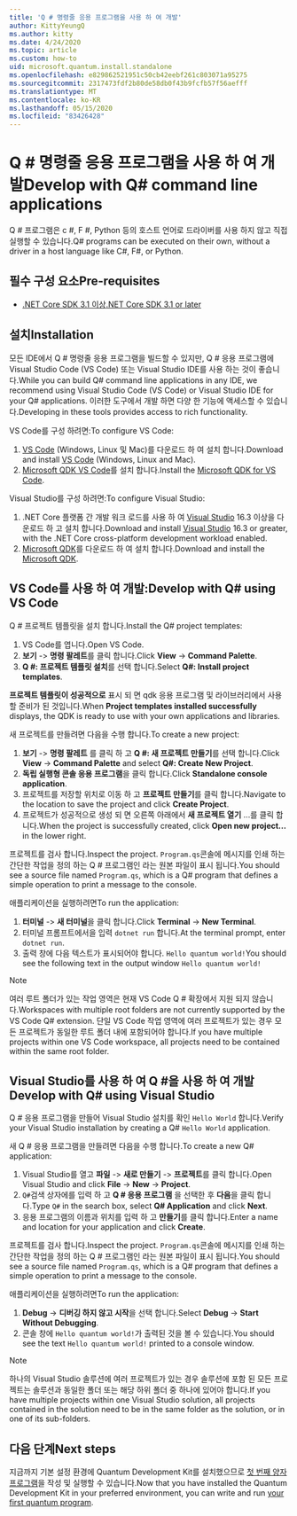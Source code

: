 ```yaml
---
title: 'Q # 명령줄 응용 프로그램을 사용 하 여 개발'
author: KittyYeungQ
ms.author: kitty
ms.date: 4/24/2020
ms.topic: article
ms.custom: how-to
uid: microsoft.quantum.install.standalone
ms.openlocfilehash: e829862521951c50cb42eebf261c803071a95275
ms.sourcegitcommit: 2317473fdf2b80de58db0f43b9fcfb57f56aefff
ms.translationtype: MT
ms.contentlocale: ko-KR
ms.lasthandoff: 05/15/2020
ms.locfileid: "83426428"
---
```

# <a name="develop-with-q-command-line-applications"></a><span data-ttu-id="e80a3-102">Q # 명령줄 응용 프로그램을 사용 하 여 개발</span><span class="sxs-lookup"><span data-stu-id="e80a3-102">Develop with Q# command line applications</span></span>

<span data-ttu-id="e80a3-103">Q # 프로그램은 c #, F #, Python 등의 호스트 언어로 드라이버를 사용 하지 않고 직접 실행할 수 있습니다.</span><span class="sxs-lookup"><span data-stu-id="e80a3-103">Q# programs can be executed on their own, without a driver in a host language like C#, F#, or Python.</span></span>

## <a name="pre-requisites"></a><span data-ttu-id="e80a3-104">필수 구성 요소</span><span class="sxs-lookup"><span data-stu-id="e80a3-104">Pre-requisites</span></span>

- [<span data-ttu-id="e80a3-105">.NET Core SDK 3.1 이상</span><span class="sxs-lookup"><span data-stu-id="e80a3-105">.NET Core SDK 3.1 or later</span></span>](https://www.microsoft.com/net/download)

## <a name="installation"></a><span data-ttu-id="e80a3-106">설치</span><span class="sxs-lookup"><span data-stu-id="e80a3-106">Installation</span></span>

<span data-ttu-id="e80a3-107">모든 IDE에서 Q # 명령줄 응용 프로그램을 빌드할 수 있지만, Q # 응용 프로그램에 Visual Studio Code (VS Code) 또는 Visual Studio IDE를 사용 하는 것이 좋습니다.</span><span class="sxs-lookup"><span data-stu-id="e80a3-107">While you can build Q# command line applications in any IDE, we recommend using Visual Studio Code (VS Code) or Visual Studio IDE for your Q# applications.</span></span> <span data-ttu-id="e80a3-108">이러한 도구에서 개발 하면 다양 한 기능에 액세스할 수 있습니다.</span><span class="sxs-lookup"><span data-stu-id="e80a3-108">Developing in these tools provides access to rich functionality.</span></span>

<span data-ttu-id="e80a3-109">VS Code를 구성 하려면:</span><span class="sxs-lookup"><span data-stu-id="e80a3-109">To configure VS Code:</span></span>

1. <span data-ttu-id="e80a3-110">[VS Code](https://code.visualstudio.com/download) (Windows, Linux 및 Mac)를 다운로드 하 여 설치 합니다.</span><span class="sxs-lookup"><span data-stu-id="e80a3-110">Download and install [VS Code](https://code.visualstudio.com/download) (Windows, Linux and Mac).</span></span>
2. <span data-ttu-id="e80a3-111">[Microsoft QDK VS Code](https://marketplace.visualstudio.com/items?itemName=quantum.quantum-devkit-vscode)를 설치 합니다.</span><span class="sxs-lookup"><span data-stu-id="e80a3-111">Install the [Microsoft QDK for VS Code](https://marketplace.visualstudio.com/items?itemName=quantum.quantum-devkit-vscode).</span></span>

<span data-ttu-id="e80a3-112">Visual Studio를 구성 하려면:</span><span class="sxs-lookup"><span data-stu-id="e80a3-112">To configure Visual Studio:</span></span>

1. <span data-ttu-id="e80a3-113">.NET Core 플랫폼 간 개발 워크 로드를 사용 하 여 [Visual Studio](https://visualstudio.microsoft.com/downloads/) 16.3 이상을 다운로드 하 고 설치 합니다.</span><span class="sxs-lookup"><span data-stu-id="e80a3-113">Download and install [Visual Studio](https://visualstudio.microsoft.com/downloads/) 16.3 or greater, with the .NET Core cross-platform development workload enabled.</span></span>
2. <span data-ttu-id="e80a3-114">[Microsoft QDK](https://marketplace.visualstudio.com/items?itemName=quantum.DevKit)를 다운로드 하 여 설치 합니다.</span><span class="sxs-lookup"><span data-stu-id="e80a3-114">Download and install the [Microsoft QDK](https://marketplace.visualstudio.com/items?itemName=quantum.DevKit).</span></span>


## <a name="develop-with-q-using-vs-code"></a><span data-ttu-id="e80a3-115">VS Code를 사용 하 여 개발:</span><span class="sxs-lookup"><span data-stu-id="e80a3-115">Develop with Q# using VS Code</span></span>

<span data-ttu-id="e80a3-116">Q # 프로젝트 템플릿을 설치 합니다.</span><span class="sxs-lookup"><span data-stu-id="e80a3-116">Install the Q# project templates:</span></span>

1. <span data-ttu-id="e80a3-117">VS Code를 엽니다.</span><span class="sxs-lookup"><span data-stu-id="e80a3-117">Open VS Code.</span></span>
2. <span data-ttu-id="e80a3-118">**보기**  ->  **명령 팔레트**를 클릭 합니다.</span><span class="sxs-lookup"><span data-stu-id="e80a3-118">Click **View** -> **Command Palette**.</span></span>
3. <span data-ttu-id="e80a3-119">**Q #: 프로젝트 템플릿 설치**를 선택 합니다.</span><span class="sxs-lookup"><span data-stu-id="e80a3-119">Select **Q#: Install project templates**.</span></span>

<span data-ttu-id="e80a3-120">**프로젝트 템플릿이 성공적으로** 표시 되 면 qdk 응용 프로그램 및 라이브러리에서 사용할 준비가 된 것입니다.</span><span class="sxs-lookup"><span data-stu-id="e80a3-120">When **Project templates installed successfully** displays, the QDK is ready to use with your own applications and libraries.</span></span>

<span data-ttu-id="e80a3-121">새 프로젝트를 만들려면 다음을 수행 합니다.</span><span class="sxs-lookup"><span data-stu-id="e80a3-121">To create a new project:</span></span>

1. <span data-ttu-id="e80a3-122">**보기**  ->  **명령 팔레트** 를 클릭 하 고 **Q #: 새 프로젝트 만들기**를 선택 합니다.</span><span class="sxs-lookup"><span data-stu-id="e80a3-122">Click **View** -> **Command Palette** and select **Q#: Create New Project**.</span></span>
2. <span data-ttu-id="e80a3-123">**독립 실행형 콘솔 응용 프로그램**을 클릭 합니다.</span><span class="sxs-lookup"><span data-stu-id="e80a3-123">Click **Standalone console application**.</span></span>
3. <span data-ttu-id="e80a3-124">프로젝트를 저장할 위치로 이동 하 고 **프로젝트 만들기**를 클릭 합니다.</span><span class="sxs-lookup"><span data-stu-id="e80a3-124">Navigate to the location to save the project and click **Create Project**.</span></span>
4. <span data-ttu-id="e80a3-125">프로젝트가 성공적으로 생성 되 면 오른쪽 아래에서 **새 프로젝트 열기** ...를 클릭 합니다.</span><span class="sxs-lookup"><span data-stu-id="e80a3-125">When the project is successfully created, click **Open new project...** in the lower right.</span></span>
        
<span data-ttu-id="e80a3-126">프로젝트를 검사 합니다.</span><span class="sxs-lookup"><span data-stu-id="e80a3-126">Inspect the project.</span></span> <span data-ttu-id="e80a3-127">`Program.qs`콘솔에 메시지를 인쇄 하는 간단한 작업을 정의 하는 Q # 프로그램인 라는 원본 파일이 표시 됩니다.</span><span class="sxs-lookup"><span data-stu-id="e80a3-127">You should see a source file named `Program.qs`, which is a Q# program that defines a simple operation to print a message to the console.</span></span>

<span data-ttu-id="e80a3-128">애플리케이션을 실행하려면</span><span class="sxs-lookup"><span data-stu-id="e80a3-128">To run the application:</span></span>
1. <span data-ttu-id="e80a3-129">**터미널**  ->  **새 터미널**을 클릭 합니다.</span><span class="sxs-lookup"><span data-stu-id="e80a3-129">Click **Terminal** -> **New Terminal**.</span></span>
2. <span data-ttu-id="e80a3-130">터미널 프롬프트에서을 입력 `dotnet run` 합니다.</span><span class="sxs-lookup"><span data-stu-id="e80a3-130">At the terminal prompt, enter `dotnet run`.</span></span>
3. <span data-ttu-id="e80a3-131">출력 창에 다음 텍스트가 표시되어야 합니다. `Hello quantum world!`</span><span class="sxs-lookup"><span data-stu-id="e80a3-131">You should see the following text in the output window `Hello quantum world!`</span></span>


> [!NOTE]
> <span data-ttu-id="e80a3-132">여러 루트 폴더가 있는 작업 영역은 현재 VS Code Q # 확장에서 지원 되지 않습니다.</span><span class="sxs-lookup"><span data-stu-id="e80a3-132">Workspaces with multiple root folders are not currently supported by the VS Code Q# extension.</span></span> <span data-ttu-id="e80a3-133">단일 VS Code 작업 영역에 여러 프로젝트가 있는 경우 모든 프로젝트가 동일한 루트 폴더 내에 포함되어야 합니다.</span><span class="sxs-lookup"><span data-stu-id="e80a3-133">If you have multiple projects within one VS Code workspace, all projects need to be contained within the same root folder.</span></span>

## <a name="develop-with-q-using-visual-studio"></a><span data-ttu-id="e80a3-134">Visual Studio를 사용 하 여 Q #을 사용 하 여 개발</span><span class="sxs-lookup"><span data-stu-id="e80a3-134">Develop with Q# using Visual Studio</span></span>

<span data-ttu-id="e80a3-135">Q # 응용 프로그램을 만들어 Visual Studio 설치를 확인 `Hello World` 합니다.</span><span class="sxs-lookup"><span data-stu-id="e80a3-135">Verify your Visual Studio installation by creating a Q# `Hello World` application.</span></span>

<span data-ttu-id="e80a3-136">새 Q # 응용 프로그램을 만들려면 다음을 수행 합니다.</span><span class="sxs-lookup"><span data-stu-id="e80a3-136">To create a new Q# application:</span></span>
1. <span data-ttu-id="e80a3-137">Visual Studio를 열고 **파일**  ->  **새로 만들기**  ->  **프로젝트**를 클릭 합니다.</span><span class="sxs-lookup"><span data-stu-id="e80a3-137">Open Visual Studio and click **File** -> **New** -> **Project**.</span></span>
2. <span data-ttu-id="e80a3-138">`Q#`검색 상자에를 입력 하 고 **Q # 응용 프로그램** 을 선택한 후 **다음**을 클릭 합니다.</span><span class="sxs-lookup"><span data-stu-id="e80a3-138">Type `Q#` in the search box, select **Q# Application** and click **Next**.</span></span>
3. <span data-ttu-id="e80a3-139">응용 프로그램의 이름과 위치를 입력 하 고 **만들기**를 클릭 합니다.</span><span class="sxs-lookup"><span data-stu-id="e80a3-139">Enter a name and location for your application and click **Create**.</span></span>


<span data-ttu-id="e80a3-140">프로젝트를 검사 합니다.</span><span class="sxs-lookup"><span data-stu-id="e80a3-140">Inspect the project.</span></span> <span data-ttu-id="e80a3-141">`Program.qs`콘솔에 메시지를 인쇄 하는 간단한 작업을 정의 하는 Q # 프로그램인 라는 원본 파일이 표시 됩니다.</span><span class="sxs-lookup"><span data-stu-id="e80a3-141">You should see a source file named `Program.qs`, which is a Q# program that defines a simple operation to print a message to the console.</span></span>

<span data-ttu-id="e80a3-142">애플리케이션을 실행하려면</span><span class="sxs-lookup"><span data-stu-id="e80a3-142">To run the application:</span></span>
1. <span data-ttu-id="e80a3-143">**Debug**  ->  **디버깅 하지 않고 시작**을 선택 합니다.</span><span class="sxs-lookup"><span data-stu-id="e80a3-143">Select **Debug** -> **Start Without Debugging**.</span></span>
2. <span data-ttu-id="e80a3-144">콘솔 창에 `Hello quantum world!`가 출력된 것을 볼 수 있습니다.</span><span class="sxs-lookup"><span data-stu-id="e80a3-144">You should see the text `Hello quantum world!` printed to a console window.</span></span>

> [!NOTE]
> <span data-ttu-id="e80a3-145">하나의 Visual Studio 솔루션에 여러 프로젝트가 있는 경우 솔루션에 포함 된 모든 프로젝트는 솔루션과 동일한 폴더 또는 해당 하위 폴더 중 하나에 있어야 합니다.</span><span class="sxs-lookup"><span data-stu-id="e80a3-145">If you have multiple projects within one Visual Studio solution, all projects contained in the solution need to be in the same folder as the solution, or in one of its sub-folders.</span></span>  


## <a name="next-steps"></a><span data-ttu-id="e80a3-146">다음 단계</span><span class="sxs-lookup"><span data-stu-id="e80a3-146">Next steps</span></span>

<span data-ttu-id="e80a3-147">지금까지 기본 설정 환경에 Quantum Development Kit를 설치했으므로 [첫 번째 양자 프로그램](xref:microsoft.quantum.quickstarts.qrng)을 작성 및 실행할 수 있습니다.</span><span class="sxs-lookup"><span data-stu-id="e80a3-147">Now that you have installed the Quantum Development Kit in your preferred environment, you can write and run [your first quantum program](xref:microsoft.quantum.quickstarts.qrng).</span></span>
